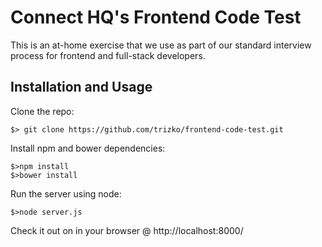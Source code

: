 Connect HQ's Frontend Code Test
==================

This is an at-home exercise that we use as part of our standard interview process for frontend and full-stack developers.

## Installation and Usage

Clone the repo:

    $> git clone https://github.com/trizko/frontend-code-test.git

Install npm and bower dependencies:

    $>npm install
    $>bower install

Run the server using node:

    $>node server.js

Check it out on in your browser @ http://localhost:8000/

